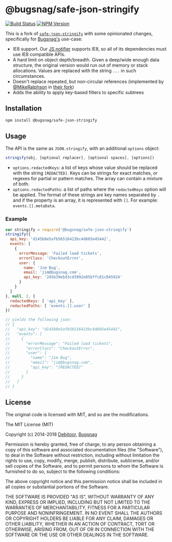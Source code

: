 # @bugsnag/safe-json-stringify
[![Build Status](https://travis-ci.org/bugsnag/safe-json-stringify.svg?branch=master)](https://travis-ci.org/bugsnag/safe-json-stringify)
[![NPM Version](https://img.shields.io/npm/v/@bugsnag/safe-json-stringify.svg)](https://www.npmjs.com/package/@bugsnag/safe-json-stringify)

This is a fork of [`safe-json-stringify`](https://github.com/debitoor/safe-json-stringify) with some opinionated changes, specifically for [Bugsnag's](https://bugsnag.com) use-case:

- IE8 support. Our [JS notifier](https://github.com/bugsnag/bugsnag-js) supports IE8, so all of its dependencies must use IE8 compatible APIs.
- A hard limit on object depth/breadth. Given a deep/wide enough data structure, the original version would run out of memory or stack allocations. Values are replaced with the string `...` in such circumstances.
- Doesn't replace repeated, but non-circular references (implemented by [@MikeRalphson](https://github.com/MikeRalphson) in [their fork](https://github.com/MikeRalphson/safe-json-stringify/tree/circular))
- Adds the ability to apply key-based filters to specific subtrees

## Installation

```sh
npm install @bugsnag/safe-json-stringify
```

## Usage

The API is the same as `JSON.stringify`, with an additional `options` object:

```js
stringify(obj, [optional replacer], [optional spaces], [options])
```

- `options.redactedKeys`: a list of keys whose value should be replaced with the string `[REDACTED]`. Keys can be strings for exact matches, or regexes for partial or pattern matches. The array can contain a mixture of both.
- `options.redactedPaths`: a list of paths where the `redactedKeys` option will be applied. The format of these strings are key names separated by `.` and if the property is an array, it is represented with `[]`. For example: `events.[].metaData`.

### Example

```js
var stringify = require('@bugsnag/safe-json-stringify')
stringify({
  api_key: 'd145b8e5afb56516423bc4d605e45442',
  events: [
    {
      errorMessage: 'Failed load tickets',
      errorClass: 'CheckoutError',
      user: {
        name: 'Jim Bug',
        email: 'jim@bugsnag.com',
        api_key: '245b39ebd3cd3992e85bffc81c045924'
      }
    }
  ]
}, null, 2, {
  redactedKeys: [ 'api_key' ],
  redactedPaths: [ 'events.[].user' ]
})

// yields the following json:
// {
//   "api_key": "d145b8e5afb56516423bc4d605e45442",
//   "events": [
//     {
//       "errorMessage": "Failed load tickets",
//       "errorClass": "CheckoutError",
//       "user": {
//         "name": "Jim Bug",
//         "email": "jim@bugsnag.com",
//         "api_key": "[REDACTED]"
//       }
//     }
//   ]
// }
```


## License

The original code is licensed with MIT, and so are the modifications.

The MIT License (MIT)

Copyright (c) 2014-2018 [Debitoor](https://debitoor.com/), [Bugsnag](https://bugsnag.com/)

Permission is hereby granted, free of charge, to any person obtaining a copy of this software and associated documentation files (the "Software"), to deal in the Software without restriction, including without limitation the rights to use, copy, modify, merge, publish, distribute, sublicense, and/or sell copies of the Software, and to permit persons to whom the Software is furnished to do so, subject to the following conditions:

The above copyright notice and this permission notice shall be included in all copies or substantial portions of the Software.

THE SOFTWARE IS PROVIDED "AS IS", WITHOUT WARRANTY OF ANY KIND, EXPRESS OR IMPLIED, INCLUDING BUT NOT LIMITED TO THE WARRANTIES OF MERCHANTABILITY, FITNESS FOR A PARTICULAR PURPOSE AND NONINFRINGEMENT. IN NO EVENT SHALL THE AUTHORS OR COPYRIGHT HOLDERS BE LIABLE FOR ANY CLAIM, DAMAGES OR OTHER LIABILITY, WHETHER IN AN ACTION OF CONTRACT, TORT OR OTHERWISE, ARISING FROM, OUT OF OR IN CONNECTION WITH THE SOFTWARE OR THE USE OR OTHER DEALINGS IN THE SOFTWARE.
